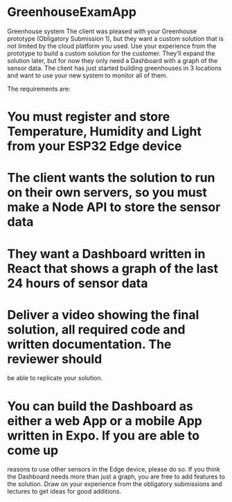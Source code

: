 # GreenhouseExamApp

Greenhouse system
The client was pleased with your Greenhouse prototype (Obligatory Submission 1), but they want a custom
solution that is not limited by the cloud platform you used. 
Use your experience from the prototype to build a
custom solution for the customer. 
They’ll expand the solution later, but for now they only need a Dashboard
with a graph of the sensor data. The client has just started building greenhouses in 3 locations and want to
use your new system to monitor all of them.

The requirements are:
# You must register and store Temperature, Humidity and Light from your ESP32 Edge device
# The client wants the solution to run on their own servers, so you must make a Node API to store the sensor data
# They want a Dashboard written in React that shows a graph of the last 24 hours of sensor data
# Deliver a video showing the final solution, all required code and written documentation. The reviewer should
  be able to replicate your solution.
# You can build the Dashboard as either a web App or a mobile App written in Expo. If you are able to come up
  reasons to use other sensors in the Edge device, please do so. If you think the Dashboard needs more than
  just a graph, you are free to add features to the solution. Draw on your experience from the obligatory
  submissions and lectures to get ideas for good additions.